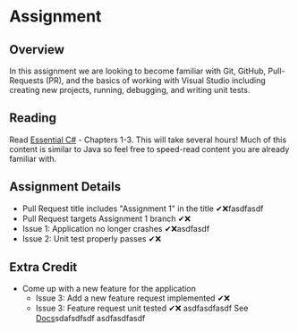 # Assignment

## Overview

In this assignment we are looking to become familiar with Git, GitHub, Pull-Requests (PR), and the basics of working with Visual Studio including creating new projects, running, debugging, and writing unit tests.

## Reading

Read [Essential C#](https://EssentialCSharp.com) - Chapters 1-3.  This will take several hours! Much of this content is similar to Java so feel free to speed-read content you are already familiar with.

## Assignment Details

* Pull Request title includes "Assignment 1" in the title ✔❌fasdfasdf
* Pull Request targets Assignment 1 branch ✔❌
* Issue 1: Application no longer crashes ✔❌asdfasdf
* Issue 2: Unit test properly passes ✔❌

## Extra Credit

* Come up with a new feature for the application
  * Issue 3: Add a new feature request implemented ✔❌
  * Issue 3: Feature request unit tested ✔❌
asdfasdfasdf
See [Docs](https://github.com/IntelliTect-Samples/EWU-CSCD371-2024-Winter/blob/main/Docs)sdafsdfsdf
asdfasdfasdf
